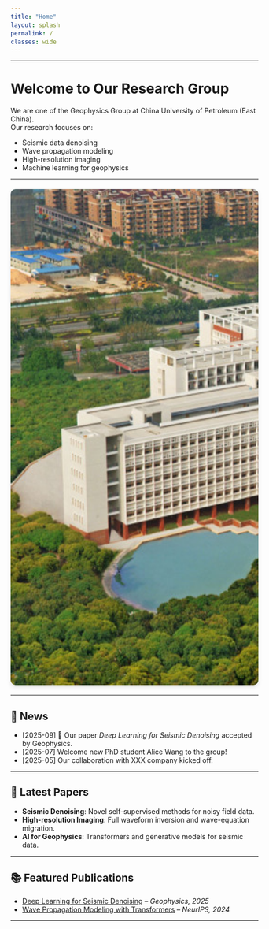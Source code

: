 ```yaml
---
title: "Home"
layout: splash
permalink: /
classes: wide
---
```


---

# Welcome to Our Research Group 

We are one of the Geophysics  Group at China University of Petroleum (East China).  
Our research focuses on:

- Seismic data denoising  
- Wave propagation modeling  
- High-resolution imaging  
- Machine learning for geophysics  

---

<!-- 🎠 图片轮播图 -->
<div class="carousel">
  <div class="carousel-inner">
    <img src="/assets/images/slides/slide1.jpg" alt="Slide 1">
    <img src="/assets/images/slides/slide2.jpg" alt="Slide 2">
    <img src="/assets/images/slides/slide3.jpg" alt="Slide 3">
  </div>
</div>

<style>
.carousel {
  position: relative;
  width: 100%;
  max-width: 800px;
  margin: 20px auto;
  overflow: hidden;
  border-radius: 10px;
  box-shadow: 0 4px 10px rgba(0,0,0,0.1);
}
.carousel-inner {
  display: flex;
  width: 300%;
  animation: slide 12s infinite;
}
.carousel-inner img {
  width: 100%;
  flex-shrink: 0;
}
@keyframes slide {
  0%,30%   { transform: translateX(0%); }
  33%,63%  { transform: translateX(-100%); }
  66%,96%  { transform: translateX(-200%); }
  100%     { transform: translateX(0%); }
}
</style>

---
## 📰 News
- [2025-09] 🎉 Our paper *Deep Learning for Seismic Denoising* accepted by Geophysics.  
- [2025-07] Welcome new PhD student Alice Wang to the group!  
- [2025-05] Our collaboration with XXX company kicked off.  

---

## 🔬 Latest Papers
- **Seismic Denoising**: Novel self-supervised methods for noisy field data.  
- **High-resolution Imaging**: Full waveform inversion and wave-equation migration.  
- **AI for Geophysics**: Transformers and generative models for seismic data.  

---

## 📚 Featured Publications
- [Deep Learning for Seismic Denoising](https://doi.org/xxx) – *Geophysics, 2025*  
- [Wave Propagation Modeling with Transformers](https://arxiv.org/abs/xxxx) – *NeurIPS, 2024*  

---

